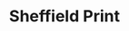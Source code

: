 ---
title: Sheffield Print
excerpt: 70cm x 50cm print of architecture in sheffield
image: https://geometryclub.org/assets/images/prints/geometry-club-sheffield-print-thumbnail-wide.jpg
large-card: true
layout: sheffield-print
header: true
permalink: /prints/sheffield/

slide-one:
  - src: /assets/images/prints/geometry-club-sheffield-print-framed.jpg
    alt: Sheffield buildings print shown in a frame on the wall
  - src: /assets/images/prints/geometry-club-sheffield-first-edition-seal.jpg
    alt: Close-up photo of the first edition seal on the black packaging tube
  - src: /assets/images/prints/geometry-club-sheffield-print-on-concrete-wall.jpg
    alt: Geometry Club Sheffield b2 print resting on a concrete wall
  - src: /assets/images/prints/geometry-club-sheffield-packaging-and-branding.jpg
    alt: Product photo of the Sheffield print packaging with Geometry Club branding
  - src: /assets/images/prints/geometry-club-sheffield-print-close-up-detail.jpg
    alt: Close-up photo of the Sheffield print from the side showing the paper curl up
---
